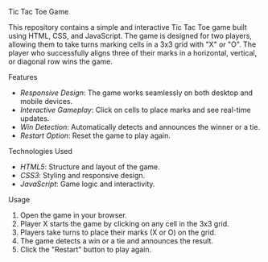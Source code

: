 Tic Tac Toe Game

This repository contains a simple and interactive Tic Tac Toe game built using HTML, CSS, and JavaScript. The game is designed for two players, allowing them to take turns marking cells in a 3x3 grid with "X" or "O". The player who successfully aligns three of their marks in a horizontal, vertical, or diagonal row wins the game.

Features

- *Responsive Design*: The game works seamlessly on both desktop and mobile devices.
- *Interactive Gameplay*: Click on cells to place marks and see real-time updates.
- *Win Detection*: Automatically detects and announces the winner or a tie.
- *Restart Option*: Reset the game to play again.

Technologies Used

- *HTML5*: Structure and layout of the game.
- *CSS3*: Styling and responsive design.
- *JavaScript*: Game logic and interactivity.


Usage

1. Open the game in your browser.
2. Player X starts the game by clicking on any cell in the 3x3 grid.
3. Players take turns to place their marks (X or O) on the grid.
4. The game detects a win or a tie and announces the result.
5. Click the "Restart" button to play again.
